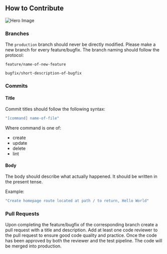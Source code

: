 ## How to Contribute

<img src="https://images.unsplash.com/photo-1582213782179-e0d53f98f2ca?ixid=MnwxMjA3fDB8MHxwaG90by1wYWdlfHx8fGVufDB8fHx8&ixlib=rb-1.2.1&auto=format&fit=crop&w=1050&q=80" alt="Hero Image">

### Branches

The `production` branch should never be directly modified. Please make a new branch for every feature/bugfix. The branch naming should follow the protocol:

```
feature/name-of-new-feature
```

```
bugfix/short-description-of-bugfix
```

### Commits

#### Title

Commit titles should follow the following syntax:

```zsh
"[command] name-of-file"
```

Where command is one of:
- create
- update
- delete
- lint

#### Body

The body should describe what actually happened. It should be written in the present tense.

Example:

```zsh
"Create homepage route located at path / to return, Hello World"
```

### Pull Requests

Upon completing the feature/bugfix of the corresponding branch create a pull request with a title and description. Add at least one code reviewer to the pull request to ensure good code quality and practice. Once the code has been approved by both the reviewer and the test pipeline. The code will be merged into production.
